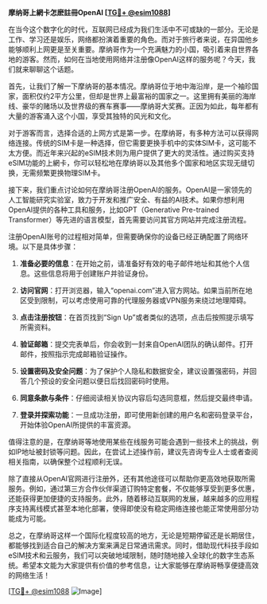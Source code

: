 **摩纳哥上網卡怎麽註冊OpenAI [[TG💪+ @esim1088](https://t.me/s/esim1088)]**

在当今这个数字化的时代，互联网已经成为我们生活中不可或缺的一部分。无论是工作、学习还是娱乐，网络都扮演着重要的角色。而对于旅行者来说，在异国他乡能够顺利上网更是至关重要。摩纳哥作为一个充满魅力的小国，吸引着来自世界各地的游客。然而，如何在当地使用网络并注册像OpenAI这样的服务呢？今天，我们就来聊聊这个话题。

首先，让我们了解一下摩纳哥的基本情况。摩纳哥位于地中海沿岸，是一个袖珍国家，面积仅约2平方公里，但却是世界上最富裕的国家之一。这里拥有美丽的海岸线、豪华的赌场以及世界级的赛车赛事——摩纳哥大奖赛。正因为如此，每年都有大量的游客涌入这个小国，享受其独特的风光和文化。

对于游客而言，选择合适的上网方式是第一步。在摩纳哥，有多种方法可以获得网络连接。传统的SIM卡是一种选择，但它需要更换手机中的实体SIM卡，这可能不太方便。而近年来兴起的eSIM技术则为用户提供了更大的灵活性。通过购买支持eSIM功能的上網卡，你可以轻松地在摩纳哥以及其他多个国家和地区实现无缝切换，无需频繁更换物理SIM卡。

接下来，我们重点讨论如何在摩纳哥注册OpenAI的服务。OpenAI是一家领先的人工智能研究实验室，致力于开发和推广安全、有益的AI技术。如果你想利用OpenAI提供的各种工具和服务，比如GPT（Generative Pre-trained Transformer）等先进的语言模型，首先需要访问其官方网站并完成注册流程。

注册OpenAI账号的过程相对简单，但需要确保你的设备已经正确配置了网络环境。以下是具体步骤：

1. **准备必要的信息**：在开始之前，请准备好有效的电子邮件地址和其他个人信息。这些信息将用于创建账户并验证身份。

2. **访问官网**：打开浏览器，输入“openai.com”进入官方网站。如果当前所在地区受到限制，可以考虑使用可靠的代理服务器或VPN服务来绕过地理障碍。

3. **点击注册按钮**：在首页找到“Sign Up”或者类似的选项，点击后按照提示填写所需资料。

4. **验证邮箱**：提交完表单后，你会收到一封来自OpenAI团队的确认邮件。打开邮件，按照指示完成邮箱验证操作。

5. **设置密码及安全问题**：为了保护个人隐私和数据安全，建议设置强密码，并回答几个预设的安全问题以便日后找回密码时使用。

6. **同意条款与条件**：仔细阅读相关协议内容后勾选同意框，然后提交最终申请。

7. **登录并探索功能**：一旦成功注册，即可使用新创建的用户名和密码登录平台，开始体验OpenAI所提供的丰富资源。

值得注意的是，在摩纳哥等地使用某些在线服务可能会遇到一些技术上的挑战，例如IP地址被封锁等问题。因此，在尝试上述操作前，建议先咨询专业人士或者查阅相关指南，以确保整个过程顺利无误。

除了直接从OpenAI官网进行注册外，还有其他途径可以帮助你更高效地获取所需服务。例如，通过第三方合作伙伴渠道订购特定套餐，不仅能够享受到更多优惠，还能获得更加便捷的支持服务。此外，随着移动互联网的发展，越来越多的应用程序支持离线模式甚至本地化部署，使得即使没有稳定网络连接也能正常使用部分功能成为可能。

总之，在摩纳哥这样一个国际化程度较高的地方，无论是短期停留还是长期居住，都能够找到适合自己的解决方案来满足日常通讯需求。同时，借助现代科技手段如eSIM技术和云服务，我们可以突破地域限制，随时随地接入全球化的数字生态系统。希望本文能为大家提供有价值的参考信息，让大家能够在摩纳哥畅享便捷高效的网络生活！

[[TG💪+ @esim1088](https://t.me/s/esim1088) ![Image](https://i.postimg.cc/4NQfJmqS/Snipaste-2025-05-13-00-14-12.png)]
